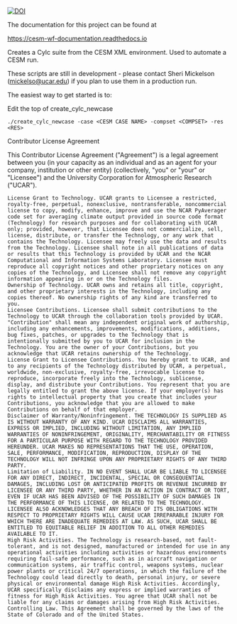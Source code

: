 [![DOI](https://zenodo.org/badge/DOI/10.5281/zenodo.3895058.svg)](https://doi.org/10.5281/zenodo.3895058)

The documentation for this project can be found at

https://cesm-wf-documentation.readthedocs.io


Creates a Cylc suite from the CESM XML environment.  Used to automate a CESM run.

These scripts are still in development - please contact Sheri Mickelson (mickelso@ucar.edu)
if you plan to use them in a production run.

The easiest way to get started is to:

Edit the top of create_cylc_newcase 

    ./create_cylc_newcase -case <CESM CASE NAME> -compset <COMPSET> -res <RES>


Contributor License Agreement

This Contributor License Agreement ("Agreement") is a legal agreement between you (in your capacity as an individual and as an agent for your company, institution or other entity) (collectively, "you" or "your" or "Licensee") and the University Corporation for Atmospheric Research ("UCAR").

    License Grant to Technology. UCAR grants to Licensee a restricted, royalty-free, perpetual, nonexclusive, nontransferable, noncommercial license to copy, modify, enhance, improve and use the NCAR PyAverager code set for averaging climate output provided in source code format (Technology) for research purposes and for collaborating with UCAR only; provided, however, that Licensee does not commercialize, sell, license, distribute, or transfer the Technology, or any work that contains the Technology. Licensee may freely use the data and results from the Technology. Licensee shall note in all publications of data or results that this Technology is provided by UCAR and the NCAR Computational and Information Systems Laboratory. Licensee must reproduce all copyright notices and other proprietary notices on any copies of the Technology, and Licensee shall not remove any copyright information appearing in or on the Technology files.
    Ownership of Technology. UCAR owns and retains all title, copyright, and other proprietary interests in the Technology, including any copies thereof. No ownership rights of any kind are transferred to you.
    Licensee Contributions. Licensee shall submit contributions to the Technology to UCAR through the collaboration tools provided by UCAR. "Contribution" shall mean any independent original work of authorship, including any enhancements, improvements, modifications, additions, bug fixes, patches, or upgrades to the Technology that is intentionally submitted by you to UCAR for inclusion in the Technology. You are the owner of your Contributions, but you acknowledge that UCAR retains ownership of the Technology.
    License Grant to Licensee Contributions. You hereby grant to UCAR, and to any recipients of the Technology distributed by UCAR, a perpetual, worldwide, non-exclusive, royalty-free, irrevocable license to reproduce, incorporate freely into the Technology, sublicense, display, and distribute your Contributions. You represent that you are legally entitled to grant the above license. If your employer(s) has rights to intellectual property that you create that includes your Contributions, you acknowledge that you are allowed to make Contributions on behalf of that employer.
    Disclaimer of Warranty/Noninfringement. THE TECHNOLOGY IS SUPPLIED AS IS WITHOUT WARRANTY OF ANY KIND. UCAR DISCLAIMS ALL WARRANTIES, EXPRESS OR IMPLIED, INCLUDING WITHOUT LIMITATION, ANY IMPLIED WARRANTIES OF NONINFRINGEMENT, ORIGINALITY, MERCHANTABILITY OR FITNESS FOR A PARTICULAR PURPOSE WITH REGARD TO THE TECHNOLOGY PROVIDED HEREUNDER. UCAR MAKES NO REPRESENTATIONS THAT THE USE, OPERATION, SALE, PERFORMANCE, MODIFICATION, REPRODUCTION, DISPLAY OF THE TECHNOLOGY WILL NOT INFRINGE UPON ANY PROPRIETARY RIGHTS OF ANY THIRD PARTY.
    Limitation of Liability. IN NO EVENT SHALL UCAR BE LIABLE TO LICENSEE FOR ANY DIRECT, INDIRECT, INCIDENTAL, SPECIAL OR CONSEQUENTIAL DAMAGES, INCLUDING LOST OR ANTICIPATED PROFITS OR REVENUE INCURRED BY LICENSEE OR ANY THIRD PARTY, WHETHER IN AN ACTION IN CONTRACT OR TORT, EVEN IF UCAR HAS BEEN ADVISED OF THE POSSIBILITY OF SUCH DAMAGES IN THE PERFORMANCE OF THIS LICENSE, OR RELATED TO THE TECHNOLOGY. LICENSEE ALSO ACKNOWLEDGES THAT ANY BREACH OF ITS OBLIGATIONS WITH RESPECT TO PROPRIETARY RIGHTS WILL CAUSE UCAR IRREPARABLE INJURY FOR WHICH THERE ARE INADEQUATE REMEDIES AT LAW. AS SUCH, UCAR SHALL BE ENTITLED TO EQUITABLE RELIEF IN ADDITION TO ALL OTHER REMEDIES AVAILABLE TO IT.
    High Risk Activities. The Technology is research-based, not fault-tolerant, and is not designed, manufactured or intended for use in any operational activities including activities or hazardous environments requiring fail-safe performance, such as in aircraft navigation or communication systems, air traffic control, weapons systems, nuclear power plants or critical 24/7 operations, in which the failure of the Technology could lead directly to death, personal injury, or severe physical or environmental damage High Risk Activities. Accordingly, UCAR specifically disclaims any express or implied warranties of fitness for High Risk Activities. You agree that UCAR shall not be liable for any claims or damages arising from High Risk Activities.
    Controlling Law. This Agreement shall be governed by the laws of the State of Colorado and of the United States.


